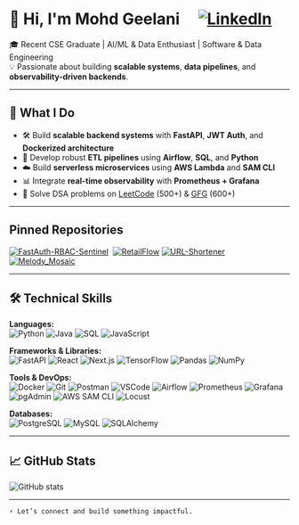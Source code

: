 # 👋 Hi, I'm Mohd Geelani   &nbsp;&nbsp;&nbsp; [![LinkedIn](https://img.shields.io/badge/LinkedIn-blue?logo=linkedin&logoColor=white&style=flat)](https://www.linkedin.com/in/mohd-geelani/)
🎓 Recent CSE Graduate | AI/ML & Data Enthusiast | Software & Data Engineering  
💡 Passionate about building **scalable systems**, **data pipelines**, and **observability-driven backends**.

---

## 🌟 What I Do

- 🛠️ Build **scalable backend systems** with **FastAPI**, **JWT Auth**, and **Dockerized architecture**
- 🔁 Develop robust **ETL pipelines** using **Airflow**, **SQL**, and **Python**
- ☁️ Build **serverless microservices** using **AWS Lambda** and **SAM CLI**
- 📊 Integrate **real-time observability** with **Prometheus + Grafana**
- 🧠 Solve DSA problems on [LeetCode](https://leetcode.com/MOHD_GEELANI_25/) (500+) & [GFG](https://www.geeksforgeeks.org/user/mohdgeelanikhan25/) (600+)


---
## Pinned Repositories

[![FastAuth-RBAC-Sentinel](https://github-readme-stats.vercel.app/api/pin/?username=mohdgeelani&repo=FastAuth-RBAC-Sentinel&theme=react)](https://github.com/mohdgeelani/FastAuth-RBAC-Sentinel)&nbsp;&nbsp;[![RetailFlow](https://github-readme-stats.vercel.app/api/pin/?username=mohdgeelani&repo=RetailFlow&theme=react&cache_seconds=20)](https://github.com/mohdgeelani/RetailFlow) 
[![URL-Shortener](https://github-readme-stats.vercel.app/api/pin/?username=mohdgeelani&repo=url_shortener&theme=react)](https://github.com/mohdgeelani/url_shortener)&nbsp;&nbsp;[![Melody_Mosaic](https://github-readme-stats.vercel.app/api/pin/?username=mohdgeelani&repo=Melody_Mosaic&theme=react&cache_seconds=30)](https://github.com/mohdgeelani/Melody_Mosaic)

---

## 🛠️ Technical Skills

**Languages:**  
![Python](https://img.shields.io/badge/-Python-3776AB?logo=python&logoColor=white&style=flat)
![Java](https://img.shields.io/badge/-Java-007396?logo=java&logoColor=white&style=flat)
![SQL](https://img.shields.io/badge/-SQL-4479A1?logo=mysql&logoColor=white&style=flat)
![JavaScript](https://img.shields.io/badge/-JavaScript-F7DF1E?logo=javascript&logoColor=black&style=flat)

**Frameworks & Libraries:**  
![FastAPI](https://img.shields.io/badge/-FastAPI-009688?logo=fastapi&logoColor=white&style=flat)
![React](https://img.shields.io/badge/-React-61DAFB?logo=react&logoColor=black&style=flat)
![Next.js](https://img.shields.io/badge/-Next.js-000000?logo=next.js&logoColor=white&style=flat)
![TensorFlow](https://img.shields.io/badge/-TensorFlow-FF6F00?logo=tensorflow&logoColor=white&style=flat)
![Pandas](https://img.shields.io/badge/-Pandas-150458?logo=pandas&logoColor=white&style=flat)
![NumPy](https://img.shields.io/badge/-NumPy-013243?logo=numpy&logoColor=white&style=flat)

**Tools & DevOps:**  
![Docker](https://img.shields.io/badge/-Docker-2496ED?logo=docker&logoColor=white&style=flat)
![Git](https://img.shields.io/badge/-Git-F05032?logo=git&logoColor=white&style=flat)
![Postman](https://img.shields.io/badge/-Postman-FF6C37?logo=postman&logoColor=white&style=flat)
![VSCode](https://img.shields.io/badge/-VSCode-007ACC?logo=visual-studio-code&logoColor=white&style=flat)
![Airflow](https://img.shields.io/badge/-Airflow-017CEE?logo=apache-airflow&logoColor=white&style=flat)
![Prometheus](https://img.shields.io/badge/-Prometheus-E6522C?logo=prometheus&logoColor=white&style=flat)
![Grafana](https://img.shields.io/badge/-Grafana-F46800?logo=grafana&logoColor=white&style=flat)
![pgAdmin](https://img.shields.io/badge/-pgAdmin-336791?logo=postgresql&logoColor=white&style=flat)
![AWS SAM CLI](https://img.shields.io/badge/-AWS_SAM_CLI-FF9900?logo=amazon-aws&logoColor=white&style=flat)
![Locust](https://img.shields.io/badge/-Locust-000000?style=flat)

**Databases:**  
![PostgreSQL](https://img.shields.io/badge/-PostgreSQL-336791?logo=postgresql&logoColor=white&style=flat)
![MySQL](https://img.shields.io/badge/-MySQL-4479A1?logo=mysql&logoColor=white&style=flat)
![SQLAlchemy](https://img.shields.io/badge/-SQLAlchemy-FF6F00?logo=python&logoColor=white&style=flat)

---

## 📈 GitHub Stats

![GitHub stats](https://github-readme-stats.vercel.app/api?username=mohdgeelani&show_icons=true&theme=react&hide_border=true)

---
```
⚡ Let’s connect and build something impactful.
```




